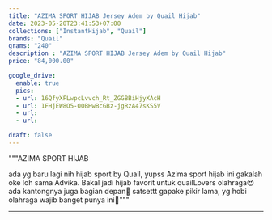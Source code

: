 ```yaml
---
title: "AZIMA SPORT HIJAB Jersey Adem by Quail Hijab"
date: 2023-05-20T23:41:53+07:00
collections: ["InstantHijab", "Quail"]
brands: "Quail"
grams: "240"
description : "AZIMA SPORT HIJAB Jersey Adem by Quail Hijab"
price: "84,000.00"

google_drive:
  enable: true
  pics:
  - url: 16QfyXFLwpcLvvch_Rt_ZGGBBiHjyXAcH
  - url: 1FHjEW8O5-OOBHwBcGBz-jgRzA47sKS5V
  - url: 
  - url: 

draft: false
---
```


"""AZIMA SPORT HIJAB 

ada yg baru lagi nih hijab sport by Quail, yupss Azima sport hijab ini gakalah oke loh sama Advika. Bakal jadi hijab favorit untuk quailLovers olahraga😍 ada kantongnya juga bagian depan🤗 satsettt gapake pikir lama, yg hobi olahraga wajib banget punya ini🥰"""

-----    
 
